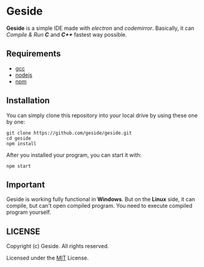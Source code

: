 # Geside

**Geside** is a simple IDE made with *electron* and *codemirror*. Basically, it can *Compile & Run* ***C*** and ***C++*** fastest way possible.


## Requirements
* [gcc](https://gcc.gnu.org/)
* [nodejs](https://nodejs.org/)
* [npm](https://www.npmjs.com/)

## Installation
You can simply clone this repository into your local drive by using these one by one:
```
git clone https://github.com/geside/geside.git
cd geside
npm install
```
After you installed your program, you can start it with:
```
npm start
```
## Important
Geside is working fully functional in **Windows**. But on the **Linux** side, it can compile, but can't open compiled program. You need to execute compiled program yourself.

## LICENSE
Copyright (c) Geside. All rights reserved.

Licensed under the [MIT](https://github.com/geside/geside/blob/master/LICENSE) License.
